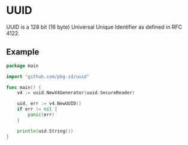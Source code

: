 # UUID

UUID is a 128 bit (16 byte) Universal Unique Identifier as defined in RFC 4122.

## Example

```go
package main

import "github.com/pkg-id/uuid"

func main() {
	v4 := uuid.NewV4Generator(uuid.SecureReader)

	uid, err := v4.NewUUID()
	if err != nil {
		panic(err)
	}

	println(uid.String())
}
```